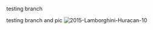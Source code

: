 
testing branch


testing branch and pic
![2015-Lamborghini-Huracan-10](https://user-images.githubusercontent.com/59454694/72682880-4b5ab380-3ad2-11ea-8a1c-462b73d93f30.jpg)
